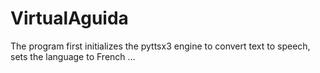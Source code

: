 # VirtualAguida
The program first initializes the pyttsx3 engine to convert text to speech, sets the language to French  ...
